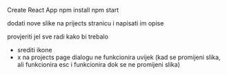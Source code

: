 Create React App
npm install
npm start

dodati nove slike na prijects stranicu i napisati im opise

provjeriti jel sve radi kako bi trebalo

-   srediti ikone
-   x na projects page dialogu ne funkcionira uvijek (kad se promijeni slika, ali funkcionira esc i funkcionira dok se ne promijeni slika)
